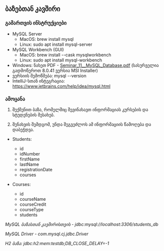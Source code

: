 ## ბაზებთან კავშირი

### გამართვის ინსტრუქციები


- MySQL Server
    - MacOS: brew install mysql
    - Linux: sudo apt install mysql-server
- MySQL Workbench (GUI)
    - MacOS: brew install --cask mysqlworkbench
    - Linux: sudo apt install mysql-workbench
- Windows: ნახეთ PDF - [Seminar_11__MySQL_Database.pdf](Seminar_11__MySQL_Database.pdf) (სასურველია გადმოწეროთ 8.0.41 ვერსია MSI Installer)
- ვერსიის შემოწმება: mysql --version
- IntelliJ-სთან ინტეგრაცია: https://www.jetbrains.com/help/idea/mysql.html

### ამოცანა
1. შექმენით ბაზა, რომელშიც შევინახავთ ინფორმაციას კურსების და სტუდენების შესახებ.

2. შენახვის შემდგომ, უნდა შეგვეძლოს ამ ინფორმაციის წამოღება და დაბეჭდვა.

- Students:

    - id
    - idNumber
    - firstName
    - lastName
    - registrationDate
    - courses

- Courses:
    - id
    - courseName
    - courseCredit
    - courseType
    - students

_MySQL ბაზასთან კავშირისთვის - jdbc:mysql://localhost:3306/students_db_

_MySQL Driver - com.mysql.cj.jdbc.Driver_

_H2 ბაზა: jdbc:h2:mem:testdb;DB_CLOSE_DELAY=-1_